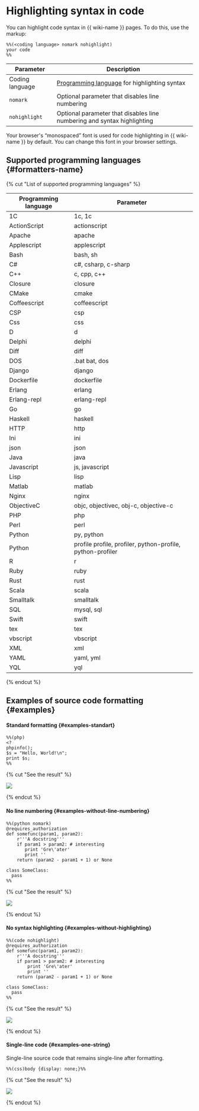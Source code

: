 # Highlighting syntax in code

You can highlight code syntax in {{ wiki-name }} pages. To do this, use the markup:

```
%%(<coding language> nomark nohighlight)
your code
%%
```

| Parameter | Description |
----- | -----
| Coding language | [Programming language](#formatters-name) for highlighting syntax |
| `nomark` | Optional parameter that disables line numbering |
| `nohighlight` | Optional parameter that disables line numbering and syntax highlighting |


Your browser's <q>monospaced</q> font is used for code highlighting in {{ wiki-name }} by default. You can change this font in your browser settings.

## Supported programming languages {#formatters-name}

{% cut "List of supported programming languages" %}

| Programming language | Parameter |
----- | -----
| 1C | 1c, 1c |
| ActionScript | actionscript |
| Apache | apache |
| Applescript | applescript |
| Bash | bash, sh |
| C# | c#, csharp, c-sharp |
| C++ | c, cpp, c++ |
| Closure | closure |
| CMake | cmake |
| Coffeescript | coffeescript |
| CSP | csp |
| Css | css |
| D | d |
| Delphi | delphi |
| Diff | diff |
| DOS | .bat bat, dos |
| Django | django |
| Dockerfile | dockerfile |
| Erlang | erlang |
| Erlang-repl | erlang-repl |
| Go | go |
| Haskell | haskell |
| HTTP | http |
| Ini | ini |
| json | json |
| Java | java |
| Javascript | js, javascript |
| Lisp | lisp |
| Matlab | matlab |
| Nginx | nginx |
| ObjectiveC | objc, objectivec, obj-c, objective-c |
| PHP | php |
| Perl | perl |
| Python | py, python |
| Python | profile profile, profiler, python-profile, python-profiler |
| R | r |
| Ruby | ruby |
| Rust | rust |
| Scala | scala |
| Smalltalk | smalltalk |
| SQL | mysql, sql |
| Swift | swift |
| tex | tex |
| vbscript | vbscript |
| XML | xml |
| YAML | yaml, yml |
| YQL | yql |

{% endcut %}


## Examples of source code formatting {#examples}

#### Standard formatting {#examples-standart}

```
%%(php)
<?
phpinfo();
$s = "Hello, World!\n";
print $s;
%%
```

{% cut "See the result" %}

![](../../_assets/wiki/formatter-example.png)

{% endcut %}

#### No line numbering {#examples-without-line-numbering}

```
%%(python nomark)
@requires_authorization
def somefunc(param1, param2):
    r'''A docstring'''
    if param1 > param2: # interesting
       print 'Gre\'ater'
       print ''
    return (param2 - param1 + 1) or None

class SomeClass:
  pass
%%
```
{% cut "See the result" %}

![](../../_assets/wiki/formatter-example-nomark.png)

{% endcut %}

#### No syntax highlighting {#examples-without-highlighting}

```
%%(code nohighlight)
@requires_authorization
def somefunc(param1, param2):
    r'''A docstring'''
    if param1 > param2: # interesting
        print 'Gre\'ater'
        print ''
    return (param2 - param1 + 1) or None

class SomeClass:
  pass
%%
```
{% cut "See the result" %}

![](../../_assets/wiki/formatter-example-nohighlight.png)

{% endcut %}

#### Single-line code {#examples-one-string}

Single-line source code that remains single-line after formatting.

```
%%(css)body {display: none;}%%
```
{% cut "See the result" %}

![](../../_assets/wiki/formatter-example-string.png)

{% endcut %}

